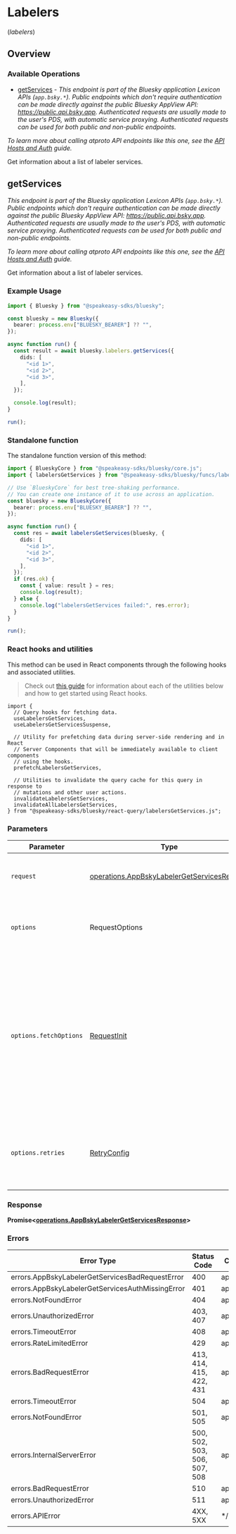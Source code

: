# Labelers
(*labelers*)

## Overview

### Available Operations

* [getServices](#getservices) - *This endpoint is part of the Bluesky application Lexicon APIs (`app.bsky.*`). Public endpoints which don't require authentication can be made directly against the public Bluesky AppView API: https://public.api.bsky.app. Authenticated requests are usually made to the user's PDS, with automatic service proxying. Authenticated requests can be used for both public and non-public endpoints.*

*To learn more about calling atproto API endpoints like this one, see the [API Hosts and Auth](/docs/advanced-guides/api-directory) guide.*

Get information about a list of labeler services.

## getServices

*This endpoint is part of the Bluesky application Lexicon APIs (`app.bsky.*`). Public endpoints which don't require authentication can be made directly against the public Bluesky AppView API: https://public.api.bsky.app. Authenticated requests are usually made to the user's PDS, with automatic service proxying. Authenticated requests can be used for both public and non-public endpoints.*

*To learn more about calling atproto API endpoints like this one, see the [API Hosts and Auth](/docs/advanced-guides/api-directory) guide.*

Get information about a list of labeler services.

### Example Usage

```typescript
import { Bluesky } from "@speakeasy-sdks/bluesky";

const bluesky = new Bluesky({
  bearer: process.env["BLUESKY_BEARER"] ?? "",
});

async function run() {
  const result = await bluesky.labelers.getServices({
    dids: [
      "<id 1>",
      "<id 2>",
      "<id 3>",
    ],
  });

  console.log(result);
}

run();
```

### Standalone function

The standalone function version of this method:

```typescript
import { BlueskyCore } from "@speakeasy-sdks/bluesky/core.js";
import { labelersGetServices } from "@speakeasy-sdks/bluesky/funcs/labelersGetServices.js";

// Use `BlueskyCore` for best tree-shaking performance.
// You can create one instance of it to use across an application.
const bluesky = new BlueskyCore({
  bearer: process.env["BLUESKY_BEARER"] ?? "",
});

async function run() {
  const res = await labelersGetServices(bluesky, {
    dids: [
      "<id 1>",
      "<id 2>",
      "<id 3>",
    ],
  });
  if (res.ok) {
    const { value: result } = res;
    console.log(result);
  } else {
    console.log("labelersGetServices failed:", res.error);
  }
}

run();
```

### React hooks and utilities

This method can be used in React components through the following hooks and
associated utilities.

> Check out [this guide][hook-guide] for information about each of the utilities
> below and how to get started using React hooks.

[hook-guide]: ../../../REACT_QUERY.md

```tsx
import {
  // Query hooks for fetching data.
  useLabelersGetServices,
  useLabelersGetServicesSuspense,

  // Utility for prefetching data during server-side rendering and in React
  // Server Components that will be immediately available to client components
  // using the hooks.
  prefetchLabelersGetServices,
  
  // Utilities to invalidate the query cache for this query in response to
  // mutations and other user actions.
  invalidateLabelersGetServices,
  invalidateAllLabelersGetServices,
} from "@speakeasy-sdks/bluesky/react-query/labelersGetServices.js";
```

### Parameters

| Parameter                                                                                                                                                                      | Type                                                                                                                                                                           | Required                                                                                                                                                                       | Description                                                                                                                                                                    |
| ------------------------------------------------------------------------------------------------------------------------------------------------------------------------------ | ------------------------------------------------------------------------------------------------------------------------------------------------------------------------------ | ------------------------------------------------------------------------------------------------------------------------------------------------------------------------------ | ------------------------------------------------------------------------------------------------------------------------------------------------------------------------------ |
| `request`                                                                                                                                                                      | [operations.AppBskyLabelerGetServicesRequest](../../models/operations/appbskylabelergetservicesrequest.md)                                                                     | :heavy_check_mark:                                                                                                                                                             | The request object to use for the request.                                                                                                                                     |
| `options`                                                                                                                                                                      | RequestOptions                                                                                                                                                                 | :heavy_minus_sign:                                                                                                                                                             | Used to set various options for making HTTP requests.                                                                                                                          |
| `options.fetchOptions`                                                                                                                                                         | [RequestInit](https://developer.mozilla.org/en-US/docs/Web/API/Request/Request#options)                                                                                        | :heavy_minus_sign:                                                                                                                                                             | Options that are passed to the underlying HTTP request. This can be used to inject extra headers for examples. All `Request` options, except `method` and `body`, are allowed. |
| `options.retries`                                                                                                                                                              | [RetryConfig](../../lib/utils/retryconfig.md)                                                                                                                                  | :heavy_minus_sign:                                                                                                                                                             | Enables retrying HTTP requests under certain failure conditions.                                                                                                               |

### Response

**Promise\<[operations.AppBskyLabelerGetServicesResponse](../../models/operations/appbskylabelergetservicesresponse.md)\>**

### Errors

| Error Type                                       | Status Code                                      | Content Type                                     |
| ------------------------------------------------ | ------------------------------------------------ | ------------------------------------------------ |
| errors.AppBskyLabelerGetServicesBadRequestError  | 400                                              | application/json                                 |
| errors.AppBskyLabelerGetServicesAuthMissingError | 401                                              | application/json                                 |
| errors.NotFoundError                             | 404                                              | application/json                                 |
| errors.UnauthorizedError                         | 403, 407                                         | application/json                                 |
| errors.TimeoutError                              | 408                                              | application/json                                 |
| errors.RateLimitedError                          | 429                                              | application/json                                 |
| errors.BadRequestError                           | 413, 414, 415, 422, 431                          | application/json                                 |
| errors.TimeoutError                              | 504                                              | application/json                                 |
| errors.NotFoundError                             | 501, 505                                         | application/json                                 |
| errors.InternalServerError                       | 500, 502, 503, 506, 507, 508                     | application/json                                 |
| errors.BadRequestError                           | 510                                              | application/json                                 |
| errors.UnauthorizedError                         | 511                                              | application/json                                 |
| errors.APIError                                  | 4XX, 5XX                                         | \*/\*                                            |